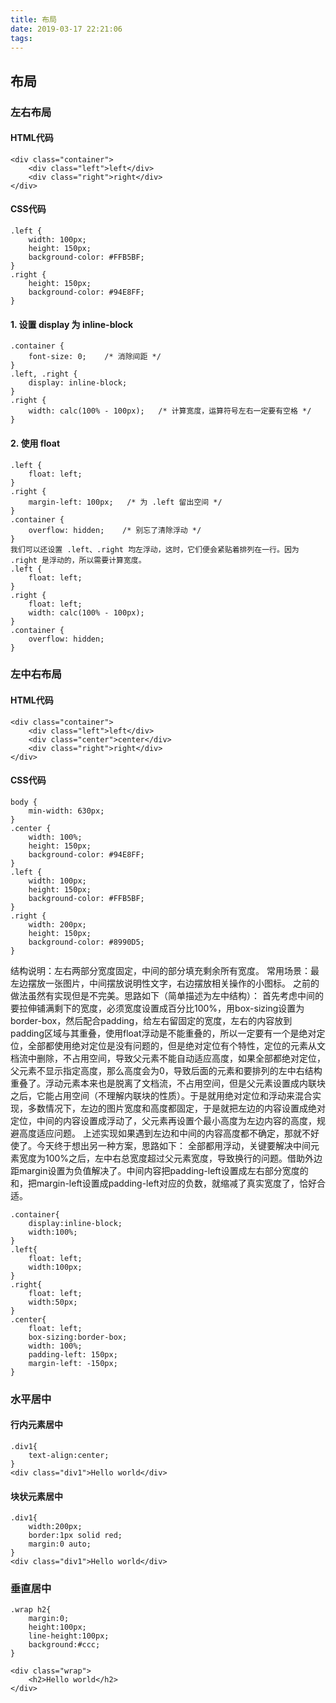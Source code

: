 ```yaml
---
title: 布局
date: 2019-03-17 22:21:06
tags:
---
```

## 布局 ##
	
### 左右布局 ###

#### HTML代码 ####
	<div class="container">
	    <div class="left">left</div>
	    <div class="right">right</div>
	</div>

#### CSS代码 ####
	.left {
	    width: 100px;
	    height: 150px;
	    background-color: #FFB5BF;
	}
	.right {
	    height: 150px;
	    background-color: #94E8FF;
	}

#### 1. 设置 display 为 inline-block ####
	.container {
	    font-size: 0;    /* 消除间距 */
	}
	.left, .right {
	    display: inline-block;
	}
	.right {
	    width: calc(100% - 100px);   /* 计算宽度，运算符号左右一定要有空格 */
	}

#### 2. 使用 float ####
	.left {
	    float: left;
	}
	.right {
	    margin-left: 100px;   /* 为 .left 留出空间 */
	}
	.container {
	    overflow: hidden;    /* 别忘了清除浮动 */
	}
	我们可以还设置 .left、.right 均左浮动，这时，它们便会紧贴着排列在一行。因为 .right 是浮动的，所以需要计算宽度。
	.left {
	    float: left;
	}
	.right {
	    float: left;
	    width: calc(100% - 100px);
	}
	.container {
	    overflow: hidden;
	}

### 左中右布局 ###

#### HTML代码 ####
	<div class="container">
	    <div class="left">left</div>
		<div class="center">center</div>       
	    <div class="right">right</div>
	</div>

#### CSS代码 ####
	body {
	    min-width: 630px;
	}
	.center {
	    width: 100%;
	    height: 150px;
	    background-color: #94E8FF;
	}
	.left {
	    width: 100px;
	    height: 150px;
	    background-color: #FFB5BF;
	}
	.right {
	    width: 200px;
	    height: 150px;
	    background-color: #8990D5;
	}

结构说明：左右两部分宽度固定，中间的部分填充剩余所有宽度。
常用场景：最左边摆放一张图片，中间摆放说明性文字，右边摆放相关操作的小图标。
之前的做法虽然有实现但是不完美。思路如下（简单描述为左中结构）：
首先考虑中间的要拉伸铺满剩下的宽度，必须宽度设置成百分比100%，用box-sizing设置为border-box，然后配合padding，给左右留固定的宽度，左右的内容放到padding区域与其重叠，使用float浮动是不能重叠的，所以一定要有一个是绝对定位，全部都使用绝对定位是没有问题的，但是绝对定位有个特性，定位的元素从文档流中删除，不占用空间，导致父元素不能自动适应高度，如果全部都绝对定位，父元素不显示指定高度，那么高度会为0，导致后面的元素和要排列的左中右结构重叠了。浮动元素本来也是脱离了文档流，不占用空间，但是父元素设置成内联块之后，它能占用空间（不理解内联块的性质）。于是就用绝对定位和浮动来混合实现，多数情况下，左边的图片宽度和高度都固定，于是就把左边的内容设置成绝对定位，中间的内容设置成浮动了，父元素再设置个最小高度为左边内容的高度，规避高度适应问题。
上述实现如果遇到左边和中间的内容高度都不确定，那就不好使了。今天终于想出另一种方案，思路如下：
全部都用浮动，关键要解决中间元素宽度为100%之后，左中右总宽度超过父元素宽度，导致换行的问题。借助外边距margin设置为负值解决了。中间内容把padding-left设置成左右部分宽度的和，把margin-left设置成padding-left对应的负数，就缩减了真实宽度了，恰好合适。

	.container{
		display:inline-block;
		width:100%;
	}
	.left{
		float: left;
		width:100px;
	}
	.right{
		float: left;
		width:50px;
	}
	.center{
		float: left;
		box-sizing:border-box;
		width: 100%;
		padding-left: 150px;
		margin-left: -150px;
	}

### 水平居中 ###

#### 行内元素居中 ####
	.div1{
        text-align:center;
    }
	<div class="div1">Hello world</div>

#### 块状元素居中 ####
	.div1{
		width:200px;
		border:1px solid red;
        margin:0 auto;
    }
	<div class="div1">Hello world</div>

### 垂直居中 ###
	.wrap h2{
	    margin:0;
	    height:100px;
	    line-height:100px;
	    background:#ccc;
	}
	
	<div class="wrap">
	    <h2>Hello world</h2>
	</div>

